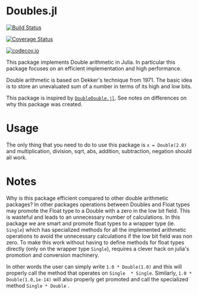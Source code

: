 # Doubles.jl

[![Build Status](https://travis-ci.org/musm/Doubles.jl.svg?branch=master)](https://travis-ci.org/musm/Doubles.jl)

[![Coverage Status](https://coveralls.io/repos/musm/Doubles.jl/badge.svg?branch=master&service=github)](https://coveralls.io/github/musm/Doubles.jl?branch=master)

[![codecov.io](http://codecov.io/github/musm/Doubles.jl/coverage.svg?branch=master)](http://codecov.io/github/musm/Doubles.jl?branch=master)


This package implements Double arithmetic in Julia. In particular this package focuses on an efficient implementation and high performance.

Double arithmetic is based on Dekker's technique from 1971. The basic idea is to store an unevaluated sum of a number in terms of its high and low bits.

This package is inspired by [`DoubleDouble.jl`](https://github.com/simonbyrne/DoubleDouble.jl). See notes on differences on why this package was created.

# Usage
The only thing that you need to do to use this package is `x = Double(2.0)` and multiplication, division, sqrt, abs, addition, subtraction, negation should all work.

# Notes
Why is this package efficient compared to  other double  arithmetic packages? In other packages operations between Doubles and Float types may promote the Float type to a Double with a zero in the low bit field. This is wasteful and leads to an unnecessary number of calculations. In this package we are smart and promote float types to a wrapper type (ie. `Single`) which has specialized methods for all the implemented arithmetic operations to avoid the unnecessary calculations if the low bit field was non zero. To make this work without having to define methods for float types directly (only on the wrapper type `Single`), requires a clever hack on julia's promotion and conversion machinery.

In other words the user can simply write `1.0 * Double(1.0)` and this will properly call the method that operates on `Single  * Single`. Similarly, `1.0 * Double(1.0,1e-14)` will also properly get promoted and call the specialized method `Single * Double` .